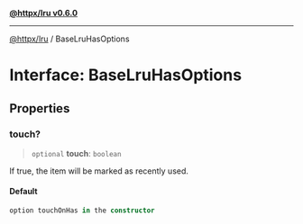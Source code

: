 [**@httpx/lru v0.6.0**](../README.md)

***

[@httpx/lru](../README.md) / BaseLruHasOptions

# Interface: BaseLruHasOptions

## Properties

### touch?

> `optional` **touch**: `boolean`

If true, the item will be marked as recently used.

#### Default

```ts
option touchOnHas in the constructor
```
